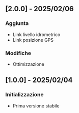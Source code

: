 ## [2.0.0] - 2025/02/06
### Aggiunta
 - Link livello idrometrico
 - Link posizione GPS

### Modifiche
 - Ottimizzazione

## [1.0.0] - 2025/02/04
### Initializzazione
 - Prima versione stabile
